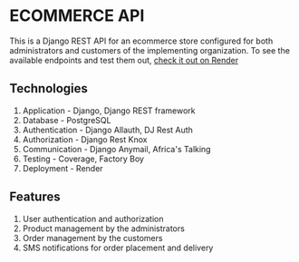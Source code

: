 # ECOMMERCE API
This is a Django REST API for an ecommerce store configured for both administrators and customers of the implementing organization. To see the available endpoints and test them out, [check it out on Render](https://ecommerce-aw0i.onrender.com)

## Technologies
1. Application - Django, Django REST framework
2. Database - PostgreSQL
3. Authentication - Django Allauth, DJ Rest Auth
4. Authorization - Django Rest Knox
5. Communication - Django Anymail, Africa's Talking
6. Testing - Coverage, Factory Boy
7. Deployment - Render

## Features
1. User authentication and authorization
2. Product management by the administrators
3. Order management by the customers
4. SMS notifications for order placement and delivery
